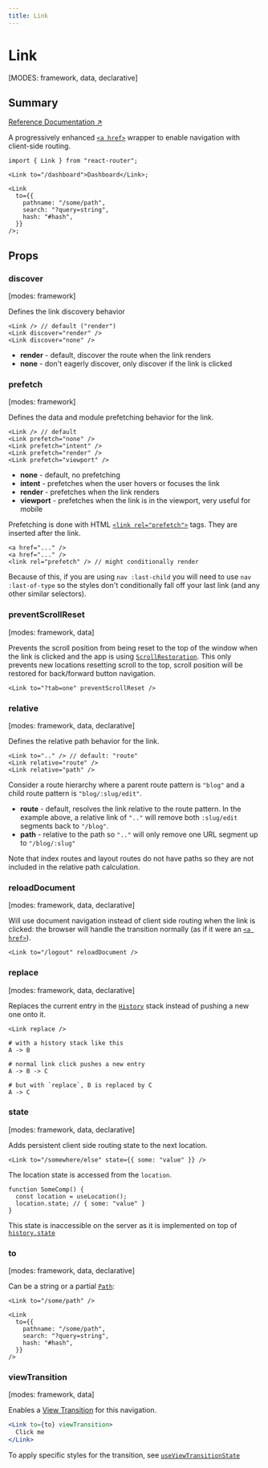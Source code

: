 ```yaml
---
title: Link
---
```


# Link

<!--
⚠️ ⚠️ IMPORTANT ⚠️ ⚠️ 

Thank you for helping improve our documentation!

This file is auto-generated from the JSDoc comments in the source
code, so please edit the JSDoc comments in the file below and this
file will be re-generated once those changes are merged.

https://github.com/remix-run/react-router/blob/main/packages/react-router/lib/dom/lib.tsx
-->

[MODES: framework, data, declarative]

## Summary

[Reference Documentation ↗](https://api.reactrouter.com/v7/functions/react_router.Link.html)

A progressively enhanced [`<a href>`](https://developer.mozilla.org/en-US/docs/Web/HTML/Element/a)
wrapper to enable navigation with client-side routing.

```tsx
import { Link } from "react-router";

<Link to="/dashboard">Dashboard</Link>;

<Link
  to={{
    pathname: "/some/path",
    search: "?query=string",
    hash: "#hash",
  }}
/>;
```

## Props

### discover

[modes: framework]

Defines the link discovery behavior

```tsx
<Link /> // default ("render")
<Link discover="render" />
<Link discover="none" />
```

- **render** - default, discover the route when the link renders
- **none** - don't eagerly discover, only discover if the link is clicked

### prefetch

[modes: framework]

Defines the data and module prefetching behavior for the link.

```tsx
<Link /> // default
<Link prefetch="none" />
<Link prefetch="intent" />
<Link prefetch="render" />
<Link prefetch="viewport" />
```

- **none** - default, no prefetching
- **intent** - prefetches when the user hovers or focuses the link
- **render** - prefetches when the link renders
- **viewport** - prefetches when the link is in the viewport, very useful for mobile

Prefetching is done with HTML [`<link rel="prefetch">`](https://developer.mozilla.org/en-US/docs/Web/HTML/Element/link)
tags. They are inserted after the link.

```tsx
<a href="..." />
<a href="..." />
<link rel="prefetch" /> // might conditionally render
```

Because of this, if you are using `nav :last-child` you will need to use
`nav :last-of-type` so the styles don't conditionally fall off your last link
(and any other similar selectors).

### preventScrollReset

[modes: framework, data]

Prevents the scroll position from being reset to the top of the window when
the link is clicked and the app is using [`ScrollRestoration`](../components/ScrollRestoration). This only
prevents new locations resetting scroll to the top, scroll position will be
restored for back/forward button navigation.

```tsx
<Link to="?tab=one" preventScrollReset />
```

### relative

[modes: framework, data, declarative]

Defines the relative path behavior for the link.

```tsx
<Link to=".." /> // default: "route"
<Link relative="route" />
<Link relative="path" />
```

Consider a route hierarchy where a parent route pattern is `"blog"` and a child
route pattern is `"blog/:slug/edit"`.

- **route** - default, resolves the link relative to the route pattern. In the
example above, a relative link of `".."` will remove both `:slug/edit` segments
back to `"/blog"`.
- **path** - relative to the path so `".."` will only remove one URL segment up
to `"/blog/:slug"`

Note that index routes and layout routes do not have paths so they are not
included in the relative path calculation.

### reloadDocument

[modes: framework, data, declarative]

Will use document navigation instead of client side routing when the link is
clicked: the browser will handle the transition normally (as if it were an
[`<a href>`](https://developer.mozilla.org/en-US/docs/Web/HTML/Element/a)).

```tsx
<Link to="/logout" reloadDocument />
```

### replace

[modes: framework, data, declarative]

Replaces the current entry in the [`History`](https://developer.mozilla.org/en-US/docs/Web/API/History)
stack instead of pushing a new one  onto it.

```tsx
<Link replace />
```

```
# with a history stack like this
A -> B

# normal link click pushes a new entry
A -> B -> C

# but with `replace`, B is replaced by C
A -> C
```

### state

[modes: framework, data, declarative]

Adds persistent client side routing state to the next location.

```tsx
<Link to="/somewhere/else" state={{ some: "value" }} />
```

The location state is accessed from the `location`.

```tsx
function SomeComp() {
  const location = useLocation();
  location.state; // { some: "value" }
}
```

This state is inaccessible on the server as it is implemented on top of
[`history.state`](https://developer.mozilla.org/en-US/docs/Web/API/History/state)

### to

[modes: framework, data, declarative]

Can be a string or a partial [`Path`](https://api.reactrouter.com/v7/interfaces/react_router.Path.html):

```tsx
<Link to="/some/path" />

<Link
  to={{
    pathname: "/some/path",
    search: "?query=string",
    hash: "#hash",
  }}
/>
```

### viewTransition

[modes: framework, data]

Enables a [View Transition](https://developer.mozilla.org/en-US/docs/Web/API/View_Transitions_API)
for this navigation.

```jsx
<Link to={to} viewTransition>
  Click me
</Link>
```

To apply specific styles for the transition, see [`useViewTransitionState`](../hooks/useViewTransitionState)

